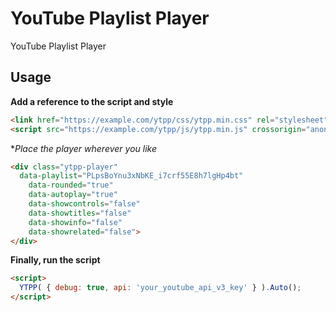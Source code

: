 # YouTube Playlist Player
YouTube Playlist Player

## Usage
**Add a reference to the script and style**
```html
<link href="https://example.com/ytpp/css/ytpp.min.css" rel="stylesheet" />
<script src="https://example.com/ytpp/js/ytpp.min.js" crossorigin="anonymous"></script>
```

**Place the player wherever you like*
```html
<div class="ytpp-player"
  data-playlist="PLpsBoYnu3xNbKE_i7crf55E8h7lgHp4bt"
	data-rounded="true"
	data-autoplay="true"
	data-showcontrols="false"
	data-showtitles="false"
	data-showinfo="false"
	data-showrelated="false">
</div>
```

**Finally, run the script**
```html
<script>
  YTPP( { debug: true, api: 'your_youtube_api_v3_key' } ).Auto();
</script>
```
